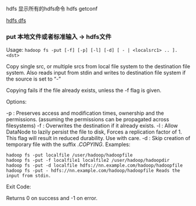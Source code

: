 hdfs 显示所有的hdfs命令
hdfs getconf

[hdfs dfs](http://hadoop.apache.org/docs/current/hadoop-project-dist/hadoop-common/FileSystemShell.html)
### put 本地文件或者标准输入 -> hdfs文件
Usage: `hadoop fs -put [-f] [-p] [-l] [-d] [ - | <localsrc1> .. ]. <dst>`

Copy single src, or multiple srcs from local file system to the destination file system. Also reads input from stdin and writes to destination file system if the source is set to “-”

Copying fails if the file already exists, unless the -f flag is given.

Options:

-p : Preserves access and modification times, ownership and the permissions. (assuming the permissions can be propagated across filesystems)
-f : Overwrites the destination if it already exists.
-l : Allow DataNode to lazily persist the file to disk, Forces a replication factor of 1. This flag will result in reduced durability. Use with care.
-d : Skip creation of temporary file with the suffix ._COPYING_.
Examples:

    hadoop fs -put localfile /user/hadoop/hadoopfile
    hadoop fs -put -f localfile1 localfile2 /user/hadoop/hadoopdir
    hadoop fs -put -d localfile hdfs://nn.example.com/hadoop/hadoopfile
    hadoop fs -put - hdfs://nn.example.com/hadoop/hadoopfile Reads the input from stdin.
Exit Code:

Returns 0 on success and -1 on error.
